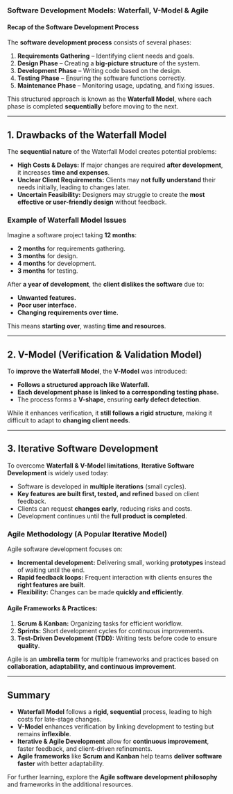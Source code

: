 ### **Software Development Models: Waterfall, V-Model & Agile**  

#### **Recap of the Software Development Process**  
The **software development process** consists of several phases:  
1. **Requirements Gathering** – Identifying client needs and goals.  
2. **Design Phase** – Creating a **big-picture structure** of the system.  
3. **Development Phase** – Writing code based on the design.  
4. **Testing Phase** – Ensuring the software functions correctly.  
5. **Maintenance Phase** – Monitoring usage, updating, and fixing issues.  

This structured approach is known as the **Waterfall Model**, where each phase is completed **sequentially** before moving to the next.  

---

## **1. Drawbacks of the Waterfall Model**  
The **sequential nature** of the Waterfall Model creates potential problems:  
- **High Costs & Delays:** If major changes are required **after development**, it increases **time and expenses**.  
- **Unclear Client Requirements:** Clients may **not fully understand** their needs initially, leading to changes later.  
- **Uncertain Feasibility:** Designers may struggle to create the **most effective or user-friendly design** without feedback.  

### **Example of Waterfall Model Issues**  
Imagine a software project taking **12 months**:  
- **2 months** for requirements gathering.  
- **3 months** for design.  
- **4 months** for development.  
- **3 months** for testing.  

After **a year of development**, the **client dislikes the software** due to:  
- **Unwanted features.**  
- **Poor user interface.**  
- **Changing requirements over time.**  

This means **starting over**, wasting **time and resources**.  

---

## **2. V-Model (Verification & Validation Model)**  
To **improve the Waterfall Model**, the **V-Model** was introduced:  
- **Follows a structured approach like Waterfall.**  
- **Each development phase is linked to a corresponding testing phase.**  
- The process forms a **V-shape**, ensuring **early defect detection**.  

While it enhances verification, it **still follows a rigid structure**, making it difficult to adapt to **changing client needs**.  

---

## **3. Iterative Software Development**  
To overcome **Waterfall & V-Model limitations**, **Iterative Software Development** is widely used today:  
- Software is developed in **multiple iterations** (small cycles).  
- **Key features are built first, tested, and refined** based on client feedback.  
- Clients can request **changes early**, reducing risks and costs.  
- Development continues until the **full product is completed**.  

### **Agile Methodology (A Popular Iterative Model)**  
Agile software development focuses on:  
- **Incremental development:** Delivering small, working **prototypes** instead of waiting until the end.  
- **Rapid feedback loops:** Frequent interaction with clients ensures the **right features are built**.  
- **Flexibility:** Changes can be made **quickly and efficiently**.  

#### **Agile Frameworks & Practices:**  
1. **Scrum & Kanban:** Organizing tasks for efficient workflow.  
2. **Sprints:** Short development cycles for continuous improvements.  
3. **Test-Driven Development (TDD):** Writing tests before code to ensure **quality**.  

Agile is an **umbrella term** for multiple frameworks and practices based on **collaboration, adaptability, and continuous improvement**.  

---

## **Summary**  
- **Waterfall Model** follows a **rigid, sequential** process, leading to high costs for late-stage changes.  
- **V-Model** enhances verification by linking development to testing but remains **inflexible**.  
- **Iterative & Agile Development** allow for **continuous improvement**, faster feedback, and client-driven refinements.  
- **Agile frameworks** like **Scrum and Kanban** help teams **deliver software faster** with better adaptability.  

For further learning, explore the **Agile software development philosophy** and frameworks in the additional resources.
